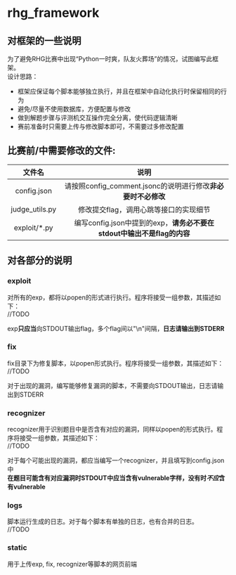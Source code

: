 # rhg_framework

## 对框架的一些说明

为了避免RHG比赛中出现“Python一时爽，队友火葬场”的情况，试图编写此框架。  
设计思路：

* 框架应保证每个脚本能够独立执行，并且在框架中自动化执行时保留相同的行为
* 避免/尽量不使用数据库，方便配置与修改
* 做到解题步骤与评测机交互操作完全分离，使代码逻辑清晰
* 赛前准备时只需要上传与修改脚本即可，不需要过多修改配置


## 比赛前/中需要修改的文件:

|文件名|说明|
|:-:|:-:|
|config.json|请按照config_comment.jsonc的说明进行修改**非必要时不必修改**|
|judge_utils.py|修改提交flag，调用心跳等接口的实现细节|
|exploit/*.py|编写config.json中提到的exp，**请务必不要在stdout中输出不是flag的内容**|

## 对各部分的说明

### exploit

对所有的exp，都将以popen的形式进行执行。程序将接受一组参数，其描述如下：  
//TODO

exp**只应当**向STDOUT输出flag，多个flag间以"\n"间隔，**日志请输出到STDERR**

### fix

fix目录下为修复脚本，以popen形式执行。程序将接受一组参数，其描述如下：
//TODO

对于出现的漏洞，编写能够修复漏洞的脚本，不需要向STDOUT输出，日志请输出到STDERR

### recognizer

recognizer用于识别题目中是否含有对应的漏洞，同样以popen的形式执行。程序将接受一组参数，其描述如下：  
//TODO

对于每个可能出现的漏洞，都应当编写一个recognizer，并且填写到config.json中  
**在题目可能含有对应漏洞时STDOUT中应当含有vulnerable字样，没有时*不应*含有vulnerable**

### logs

脚本运行生成的日志。对于每个脚本有单独的日志，也有合并的日志。  
//TODO

### static

用于上传exp, fix, recognizer等脚本的网页前端
